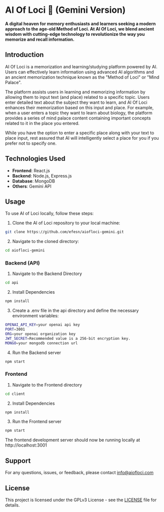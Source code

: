 # AI Of Loci 🧠 (Gemini Version)

__A digital heaven for memory enthusiasts and learners seeking a modern approach to the age-old Method of Loci. At AI Of Loci, we blend ancient wisdom with cutting-edge technology to revolutionize the way you memorize and recall information.__

## Introduction

AI Of Loci is a memorization and learning/studying platform powered by AI. Users can effectively learn information using advanced AI algorithms and an ancient memorization technique known as the "Method of Loci" or "Mind Palace".

The platform assists users in learning and memorizing information by allowing them to input text (and place) related to a specific topic. Users enter detailed text about the subject they want to learn, and AI Of Loci enhances their memorization based on this input and place. For example, when a user enters a topic they want to learn about biology, the platform provides a series of mind palace content containing important concepts related to it in the place you entered.

While you have the option to enter a specific place along with your text to place input, rest assured that AI will intelligently select a place for you if you prefer not to specify one.

## Technologies Used

- **Frontend**: React.js
- **Backend**: Node.js, Express.js
- **Database**: MongoDB
- **Others**: Gemini API

## Usage

To use AI of Loci locally, follow these steps:

1. Clone the AI of Loci repository to your local machine:

```bash
git clone https://github.com/efesn/aiofloci-gemini.git
```

2. Navigate to the cloned directory:
```bash
cd aiofloci-gemini
```

### Backend (API)

1. Navigate to the Backend Directory

```bash
cd api
```

2. Install Dependencies

```bash
npm install
```

3. Create a .env file in the api directory and define the necessary environment variables:

```bash
OPENAI_API_KEY=your openai api key
PORT=3001
ORG=your openai organization key
JWT_SECRET=Recommended value is a 256-bit encryption key.
MONGO=your mongodb connection url
```

4. Run the Backend server

```bash
npm start
```

### Frontend

1. Navigate to the Frontend directory
```bash
cd client
```

2. Install Dependencies

```bash
npm install
```

3. Run the Frontend server

```bash
npm start
```

The frontend development server should now be running locally at http://localhost:3001


## Support

For any questions, issues, or feedback, please contact info@aiofloci.com

## License

This project is licensed under the GPLv3 License - see the [LICENSE](LICENSE) file for details.

